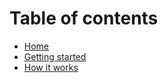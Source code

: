 # Table of contents

* [Home](home.md)
* [Getting started](getting-started.md)
* [How it works](how-it-works.md)
